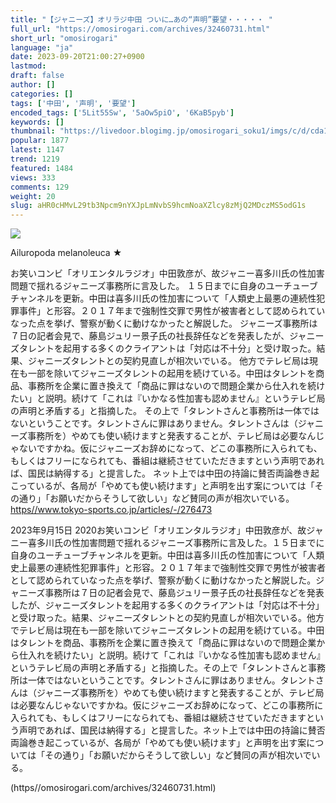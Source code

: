 ```yaml
---
title: "【ジャニーズ】オリラジ中田 ついに…あの“声明”要望・・・・・ "
full_url: "https://omosirogari.com/archives/32460731.html"
short_url: "omosirogari"
language: "ja"
date: 2023-09-20T21:00:27+0900
lastmod: 
draft: false
author: []
categories: []
tags: ['中田', '声明', '要望']
encoded_tags: ['5Lit55Sw', '5aOw5piO', '6KaB5pyb']
keywords: []
thumbnail: "https://livedoor.blogimg.jp/omosirogari_soku1/imgs/c/d/cda11976.jpg"
popular: 1877
latest: 1147
trend: 1219
featured: 1484
views: 333
comments: 129
weight: 20
slug: aHR0cHMvL29tb3Npcm9nYXJpLmNvbS9hcmNoaXZlcy8zMjQ2MDczMS5odG1s
---
```


![](https://livedoor.blogimg.jp/omosirogari_soku1/imgs/c/d/cda11976.jpg)

<div><p>Ailuropoda melanoleuca ★ </p> お笑いコンビ「オリエンタルラジオ」中田敦彦が、故ジャニー喜多川氏の性加害問題で揺れるジャニーズ事務所に言及した。 １５日までに自身のユーチューブチャンネルを更新。中田は喜多川氏の性加害について「人類史上最悪の連続性犯罪事件」と形容。２０１７年まで強制性交罪で男性が被害者として認められていなった点を挙げ、警察が動くに動けなかったと解説した。 ジャニーズ事務所は７日の記者会見で、藤島ジュリー景子氏の社長辞任などを発表したが、ジャニーズタレントを起用する多くのクライアントは「対応は不十分」と受け取った。結果、ジャニーズタレントとの契約見直しが相次いでいる。 他方でテレビ局は現在も一部を除いてジャニーズタレントの起用を続けている。中田はタレントを商品、事務所を企業に置き換えて「商品に罪はないので問題企業から仕入れを続けたい」と説明。続けて「これは『いかなる性加害も認めません』というテレビ局の声明と矛盾する」と指摘した。 その上で「タレントさんと事務所は一体ではないということです。タレントさんに罪はありません。タレントさんは（ジャニーズ事務所を）やめても使い続けますと発表することが、テレビ局は必要なんじゃないですかね。仮にジャニーズお辞めになって、どこの事務所に入られても、もしくはフリーになられても、番組は継続させていただきますという声明であれば、国民は納得する」と提言した。 ネット上では中田の持論に賛否両論巻き起こっているが、各局が「やめても使い続けます」と声明を出す案については「その通り」「お願いだからそうして欲しい」など賛同の声が相次いでいる。 <a target='_blank' href='https//www.tokyo-sports.co.jp/articles/-/276473'>https//www.tokyo-sports.co.jp/articles/-/276473</a> <p>2023年9月15日 2020お笑いコンビ「オリエンタルラジオ」中田敦彦が、故ジャニー喜多川氏の性加害問題で揺れるジャニーズ事務所に言及した。１５日までに自身のユーチューブチャンネルを更新。中田は喜多川氏の性加害について「人類史上最悪の連続性犯罪事件」と形容。２０１７年まで強制性交罪で男性が被害者として認められていなった点を挙げ、警察が動くに動けなかったと解説した。ジャニーズ事務所は７日の記者会見で、藤島ジュリー景子氏の社長辞任などを発表したが、ジャニーズタレントを起用する多くのクライアントは「対応は不十分」と受け取った。結果、ジャニーズタレントとの契約見直しが相次いでいる。他方でテレビ局は現在も一部を除いてジャニーズタレントの起用を続けている。中田はタレントを商品、事務所を企業に置き換えて「商品に罪はないので問題企業から仕入れを続けたい」と説明。続けて「これは『いかなる性加害も認めません』というテレビ局の声明と矛盾する」と指摘した。その上で「タレントさんと事務所は一体ではないということです。タレントさんに罪はありません。タレントさんは（ジャニーズ事務所を）やめても使い続けますと発表することが、テレビ局は必要なんじゃないですかね。仮にジャニーズお辞めになって、どこの事務所に入られても、もしくはフリーになられても、番組は継続させていただきますという声明であれば、国民は納得する」と提言した。ネット上では中田の持論に賛否両論巻き起こっているが、各局が「やめても使い続けます」と声明を出す案については「その通り」「お願いだからそうして欲しい」など賛同の声が相次いでいる。</p></div>

(https//omosirogari.com/archives/32460731.html)
